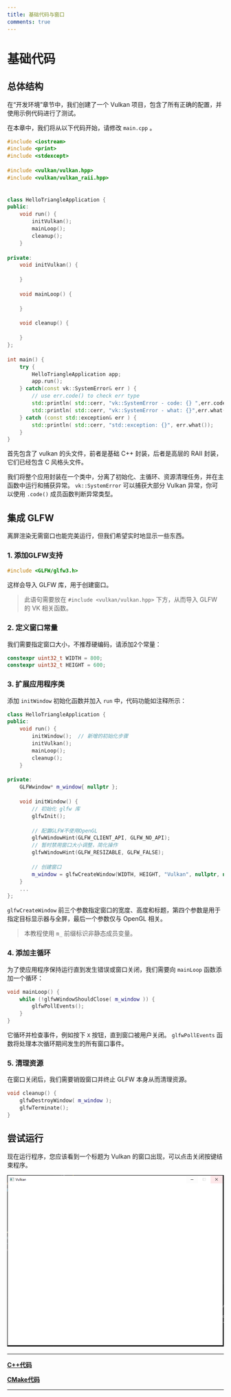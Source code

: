 ```yaml
---
title: 基础代码与窗口
comments: true
---
```

# **基础代码**

## **总体结构**
在“开发环境”章节中，我们创建了一个 Vulkan 项目，包含了所有正确的配置，并使用示例代码进行了测试。

在本章中，我们将从以下代码开始，请修改 `main.cpp` 。

```cpp
#include <iostream>
#include <print>
#include <stdexcept>

#include <vulkan/vulkan.hpp>
#include <vulkan/vulkan_raii.hpp>


class HelloTriangleApplication {
public:
    void run() {
        initVulkan();
        mainLoop();
        cleanup();
    }

private:
    void initVulkan() {

    }

    void mainLoop() {

    }

    void cleanup() {

    }
};

int main() {
    try {
        HelloTriangleApplication app;
        app.run();
    } catch(const vk::SystemError& err ) {
        // use err.code() to check err type
        std::println( std::cerr, "vk::SystemError - code: {} ",err.code().message());
        std::println( std::cerr, "vk::SystemError - what: {}",err.what());
    } catch (const std::exception& err ) {
        std::println( std::cerr, "std::exception: {}", err.what());
    }
}
```

首先包含了 vulkan 的头文件，前者是基础 C++ 封装，后者是高层的 RAII 封装，它们已经包含 C 风格头文件。

我们将整个应用封装在一个类中，分离了初始化、主循环、资源清理任务，并在主函数中运行和捕获异常。
`vk::SystemError` 可以捕获大部分 Vulkan 异常，你可以使用 `.code()` 成员函数判断异常类型。

## **集成 GLFW**

离屏渲染无需窗口也能完美运行，但我们希望实时地显示一些东西。

### 1. 添加GLFW支持
```cpp
#include <GLFW/glfw3.h>
```
这样会导入 GLFW 库，用于创建窗口。

> 此语句需要放在 `#include <vulkan/vulkan.hpp>` 下方，从而导入 GLFW 的 VK 相关函数。

### 2. 定义窗口常量

我们需要指定窗口大小，不推荐硬编码，请添加2个常量：

```cpp
constexpr uint32_t WIDTH = 800;
constexpr uint32_t HEIGHT = 600;
```

### 3. 扩展应用程序类

添加 `initWindow` 初始化函数并加入 `run` 中，代码功能如注释所示：

```cpp
class HelloTriangleApplication {
public:
    void run() {
        initWindow();  // 新增的初始化步骤
        initVulkan();
        mainLoop();
        cleanup();
    }
    
private:
    GLFWwindow* m_window{ nullptr };
    
    void initWindow() {
        // 初始化 glfw 库
        glfwInit();
        
        // 配置GLFW不使用OpenGL
        glfwWindowHint(GLFW_CLIENT_API, GLFW_NO_API);
        // 暂时禁用窗口大小调整，简化操作
        glfwWindowHint(GLFW_RESIZABLE, GLFW_FALSE);
        
        // 创建窗口
        m_window = glfwCreateWindow(WIDTH, HEIGHT, "Vulkan", nullptr, nullptr);
    }
    ...
};
```

`glfwCreateWindow` 前三个参数指定窗口的宽度、高度和标题，第四个参数是用于指定目标显示器与全屏，最后一个参数仅与 OpenGL 相关。

> 本教程使用 `m_` 前缀标识非静态成员变量。

### 4. 添加主循环

为了使应用程序保持运行直到发生错误或窗口关闭，我们需要向 `mainLoop` 函数添加一个循环：

```cpp
void mainLoop() {
    while (!glfwWindowShouldClose( m_window )) {
        glfwPollEvents();
    }
}
```

它循环并检查事件，例如按下 `X` 按钮，直到窗口被用户关闭。 `glfwPollEvents` 函数将处理本次循环期间发生的所有窗口事件。

### 5. 清理资源

在窗口关闭后，我们需要销毁窗口并终止 GLFW 本身从而清理资源。

```cpp
void cleanup() {
    glfwDestroyWindow( m_window );
    glfwTerminate();
}
```

## **尝试运行**

现在运行程序，您应该看到一个标题为 Vulkan 的窗口出现，可以点击关闭按键结束程序。

![empty_window](../../images/0001/glfw.png)

---

**[C++代码](../../codes/01/00_base/main.cpp)**

**[CMake代码](../../codes/01/00_base/CMakeLists.txt)**

---
